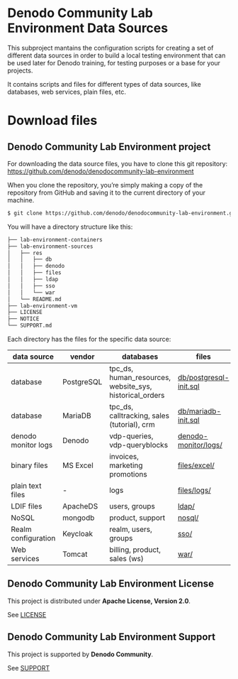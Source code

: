 <!--
title: 'Denodo Community Lab Environment Data Sources'
description: 'This project maintains the configuration scripts for the data sources used in the Denodo Community Lab environment which is the base environment for all the labs and exercises included in the Technical Resources available in the Denodo Community Site (tutorials, training courses, etc.).'
layout: Doc
framework: 
platform: 
language: sql, csv, json
authorLink: ''
authorName: 'Denodo Community'
authorAvatar: ''
collaborators: Victoria Margret, Ajay Kumar
-->

# Denodo Community Lab Environment Data Sources

This subproject mantains the configuration scripts for creating a set of different data sources in order to build a local testing environment that can be used later for Denodo training, for testing purposes or a base for your projects.

It contains scripts and files for different types of data sources, like databases, web services, plain files, etc.

# Download files

## Denodo Community Lab Environment project 

For downloading the data source files, you have to clone this git repository: https://github.com/denodo/denodocommunity-lab-environment 

When you clone the repository, you’re simply making a copy of the repository from GitHub and saving it to the current directory of your machine.

```bash
$ git clone https://github.com/denodo/denodocommunity-lab-environment.git
```

You will have a directory structure like this:

```bash
├── lab-environment-containers
├── lab-environment-sources
│   ├── res
│   │   ├── db
│   │   ├── denodo
│   │   ├── files
│   │   ├── ldap
│   │   ├── sso
│   │   └── war
│   └── README.md
├── lab-environment-vm
├── LICENSE
├── NOTICE
└── SUPPORT.md
```

Each directory has the files for the specific data source:

| data source | vendor | databases | files |
| ----------- | ----------- | ----------- | ----------- | 
| database | PostgreSQL | tpc_ds, human_resources, website_sys, historical_orders | [db/postgresql-init.sql](res/db/postgresql-init.sql) |
| database | MariaDB | tpc_ds, calltracking, sales (tutorial), crm | [db/mariadb-init.sql](res/db/postgresql-init.sql) |
| denodo monitor logs | Denodo | vdp-queries, vdp-queryblocks | [denodo-monitor/logs/](res/denodo/files/tools/monitor/denodo-monitor/logs/) |
| binary files | MS Excel | invoices, marketing promotions | [files/excel/](res/files/excel/) |
| plain text files | - | logs | [files/logs/](res/files/logs/) |
| LDIF files | ApacheDS | users, groups | [ldap/](res/ldap/) |
| NoSQL | mongodb | product, support | [nosql/](res/nosql/) |
| Realm configuration | Keycloak | realm, users, groups | [sso/](res/sso/) |
| Web services | Tomcat | billing, product, sales (ws) | [war/](res/war/) |

## Denodo Community Lab Environment License

This project is distributed under **Apache License, Version 2.0**. 

See [LICENSE](../LICENSE)

## Denodo Community Lab Environment Support

This project is supported by **Denodo Community**. 

See [SUPPORT](../SUPPORT.md)
